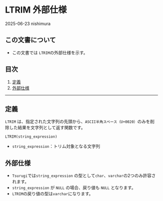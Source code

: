 # LTRIM 外部仕様

2025-06-23 nishimura

## この文書について

- この文書では `LTRIM`の外部仕様を示す。

## 目次

1. [定義](#定義)
2. [外部仕様](#外部仕様)

---

## 定義

`LTRIM` は、指定された文字列の先頭から、`ASCII半角スペース（U+0020）`のみを削除した結果を文字列として返す関数です。


```
LTRIM(string_expression)
```

- `string_expression`：トリム対象となる文字列

## 外部仕様

- `Tsurugi`では`string_expression` の型として`char`、`varchar`の2つのみ許容されます。
- `string_expression` が `NULL` の場合、戻り値も `NULL` となります。
- `LTRIM`の戻り値の型は`varchar`になります。
